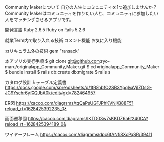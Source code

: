 Community Makerについて
自分の人生にコミュニティを1つ追加しませんか？												
Community Makerはコミュニティを作りたい人と、コミュニティに参加したい人をマッチングさせるアプリです。

開発言語
Ruby 2.6.5
Ruby on Rails 5.2.6

就業Term内で取り入れる技術
コメント機能
お気に入り機能

カリキュラム外の技術
gem "ransack"

本アプリの実行手順
$ git clone git@github.com:ryo-maru/originalapp_Community_Maker.git
$ cd originalapp_Community_Maker
$ bundle install
$ rails db:create db:migrate
$ rails s

カタログ設計 & テーブル定義書
https://docs.google.com/spreadsheets/d/1tR8hbfO2SB3YpqlvaVjIZDsG-JC9Yschr6yfXQJbA0k/edit#gid=782464957

ER図
https://cacoo.com/diagrams/tqQaPsUGTJPhKVNj/B88F5?reload_rt=1628425392235_0&

画面遷移図
https://cacoo.com/diagrams/IKTDO3w7sKKDZ6a6/240CA?reload_rt=1628425394189_0&

ワイヤーフレーム
https://cacoo.com/diagrams/dpc6fANfi8XcPqSR/39411
